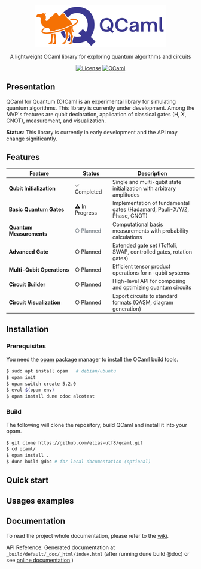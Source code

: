 <div align="center">
   <img src="https://github.com/elias-utf8/qcaml/blob/main/assets/images/qcaml_banner.png" alt="QCaml logo" width="350"/>

   A lightweight OCaml library for exploring quantum algorithms and circuits

   [![License](https://img.shields.io/badge/License-Apache%202.0-3c60b1.svg?logo=opensourceinitiative&logoColor=white&style=flat-square)](https://github.com/elias-utf8/qcaml/blob/main/LICENSE)
   [![OCaml](https://img.shields.io/badge/OCaml-5.2-ec6813.svg?style=flat-square&logo=ocaml&logoColor=white)](https://ocaml.org/)

</div>

## Presentation
QCaml for Quantum (O)Caml is an experimental library for simulating quantum algorithms. This library is currently under development. Among the MVP's features are qubit declaration, application of classical gates (H, X, CNOT), measurement, and visualization.

**Status**: This library is currently in early development and the API may change significantly.
## Features
<table>
  <thead>
    <tr>
      <th width="35%">Feature</th>
      <th width="20%">Status</th>
      <th width="45%">Description</th>
    </tr>
  </thead>
  <tbody>
    <tr>
      <td><strong>Qubit Initialization</strong></td>
      <td><span>✓ Completed</span></td>
      <td>Single and multi-qubit state initialization with arbitrary amplitudes</td>
    </tr>
    <tr>
      <td><strong>Basic Quantum Gates</strong></td>
      <td><span>⚠ In Progress</span></td>
      <td>Implementation of fundamental gates (Hadamard, Pauli-X/Y/Z, Phase, CNOT)</td>
    </tr>
    <tr>
      <td><strong>Quantum Measurements</strong></td>
      <td><span style="color: #6c757d;">○ Planned</span></td>
      <td>Computational basis measurements with probability calculations</td>
    </tr>
    <tr>
      <td><strong>Advanced Gate</strong></td>
      <td><span>○ Planned</span></td>
      <td>Extended gate set (Toffoli, SWAP, controlled gates, rotation gates)</td>
    </tr>
    <tr>
      <td><strong>Multi-Qubit Operations</strong></td>
      <td><span>○ Planned</span></td>
      <td>Efficient tensor product operations for n-qubit systems</td>
    </tr>
    <tr>
      <td><strong>Circuit Builder</strong></td>
      <td><span>○ Planned</span></td>
      <td>High-level API for composing and optimizing quantum circuits</td>
    </tr>
    <tr>
      <td><strong>Circuit Visualization</strong></td>
      <td><span>○ Planned</span></td>
      <td>Export circuits to standard formats (QASM, diagram generation)</td>
    </tr>
  </tbody>
</table>

## Installation
### Prerequisites
You need the [opam](https://opam.ocaml.org/) package manager to install the OCaml build tools.
```sh
$ sudo apt install opam   # debian/ubuntu
$ opam init
$ opam switch create 5.2.0
$ eval $(opam env)
$ opam install dune odoc alcotest
```
### Build
The following will clone the repository, build QCaml and install it into your opam.
```sh
$ git clone https://github.com/elias-utf8/qcaml.git
$ cd qcaml/
$ opam install .
$ dune build @doc # for local documentation (optional)
```

## Quick start
## Usages examples
## Documentation

<p>
   
   To read the project whole documentation, please refer to the [wiki](https://github.com/elias-utf8/qcaml/wiki).
</p>
<p>

   API Reference: Generated documentation at `_build/default/_doc/_html/index.html` (after running dune build @doc) or see [online documentation](https://elias-utf8.github.io/qcaml/) )
</p>
